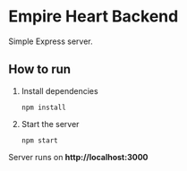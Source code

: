 # Empire Heart Backend

Simple Express server.

## How to run

1. Install dependencies
   ```
   npm install
   ```

2. Start the server
   ```
   npm start
   ```

Server runs on **http://localhost:3000**
